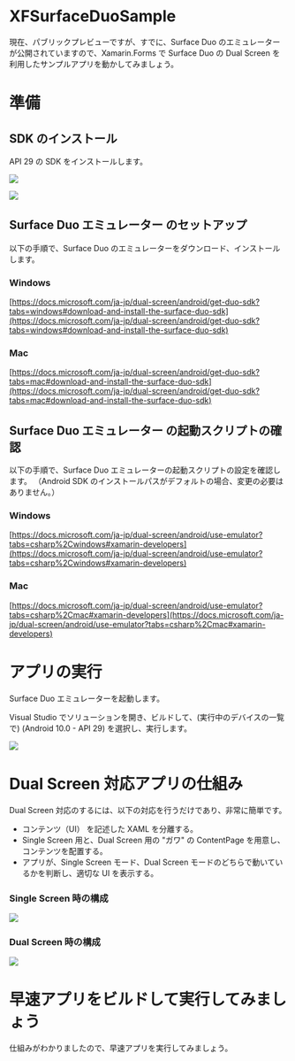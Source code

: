 # XFSurfaceDuoSample

現在、パブリックプレビューですが、すでに、Surface Duo のエミュレーターが公開されていますので、Xamarin.Forms で Surface Duo の Dual Screen を利用したサンプルアプリを動かしてみましょう。

# 準備 #

## SDK のインストール ##

API 29 の SDK をインストールします。

![](https://github.com/TomohiroSuzuki128/XFSurfaceDuoSample2020/blob/master/images/010.png?raw=true)

![](https://github.com/TomohiroSuzuki128/XFSurfaceDuoSample2020/blob/master/images/011.png?raw=true)

## Surface Duo エミュレーター のセットアップ ##

以下の手順で、Surface Duo のエミュレーターをダウンロード、インストールします。

### Windows ###

[https://docs.microsoft.com/ja-jp/dual-screen/android/get-duo-sdk?tabs=windows#download-and-install-the-surface-duo-sdk](https://docs.microsoft.com/ja-jp/dual-screen/android/get-duo-sdk?tabs=windows#download-and-install-the-surface-duo-sdk)


### Mac ###

[https://docs.microsoft.com/ja-jp/dual-screen/android/get-duo-sdk?tabs=mac#download-and-install-the-surface-duo-sdk](https://docs.microsoft.com/ja-jp/dual-screen/android/get-duo-sdk?tabs=mac#download-and-install-the-surface-duo-sdk)



## Surface Duo エミュレーター の起動スクリプトの確認 ##

以下の手順で、Surface Duo エミュレーターの起動スクリプトの設定を確認します。
（Android SDK のインストールパスがデフォルトの場合、変更の必要はありません。）

### Windows ###

[https://docs.microsoft.com/ja-jp/dual-screen/android/use-emulator?tabs=csharp%2Cwindows#xamarin-developers](https://docs.microsoft.com/ja-jp/dual-screen/android/use-emulator?tabs=csharp%2Cwindows#xamarin-developers)


### Mac ###

[https://docs.microsoft.com/ja-jp/dual-screen/android/use-emulator?tabs=csharp%2Cmac#xamarin-developers](https://docs.microsoft.com/ja-jp/dual-screen/android/use-emulator?tabs=csharp%2Cmac#xamarin-developers)


# アプリの実行 #

Surface Duo エミュレーターを起動します。

Visual Studio でソリューションを開き、ビルドして、(実行中のデバイスの一覧で) <build> (Android 10.0 - API 29) を選択し、実行します。

![](https://github.com/TomohiroSuzuki128/XamiOSHandsOn01/blob/master/images/012.png?raw=true)


# Dual Screen 対応アプリの仕組み #

Dual Screen 対応のするには、以下の対応を行うだけであり、非常に簡単です。

- コンテンツ（UI） を記述した XAML を分離する。
- Single Screen 用と、Dual Screen 用の "ガワ" の ContentPage を用意し、コンテンツを配置する。
- アプリが、Single Screen モード、Dual Screen モードのどちらで動いているかを判断し、適切な UI を表示する。


### Single Screen 時の構成 ###

![](https://github.com/TomohiroSuzuki128/XamiOSHandsOn01/blob/master/images/021.png?raw=true)


### Dual Screen 時の構成 ###

![](https://github.com/TomohiroSuzuki128/XamiOSHandsOn01/blob/master/images/020.png?raw=true)


# 早速アプリをビルドして実行してみましょう #

仕組みがわかりましたので、早速アプリを実行してみましょう。